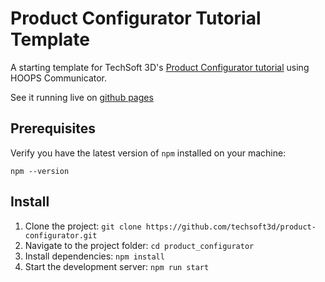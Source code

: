 # Product Configurator Tutorial Template

A starting template for TechSoft 3D's [Product Configurator tutorial](https://docs.techsoft3d.com/communicator/latest/build/tutorials/product-configurator/01.html) using HOOPS Communicator.

See it running live on [github pages](https://techsoft3d.github.io/product-configurator/)

## Prerequisites

Verify you have the latest version of `npm` installed on your machine:

`npm --version`

## Install

1. Clone the project: `git clone https://github.com/techsoft3d/product-configurator.git`
2. Navigate to the project folder: `cd product_configurator`
3. Install dependencies: `npm install`
4. Start the development server: `npm run start`
